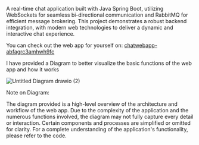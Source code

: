 A real-time chat application built with Java Spring Boot, 
utilizing WebSockets for seamless bi-directional communication and RabbitMQ for efficient message brokering. 
This project demonstrates a robust backend integration, 
with modern web technologies to deliver a dynamic and interactive chat experience.

You can check out the web app for yourself on: 
[chatwebapp-abfagrc3amhwh9fc](https://chatwebapp-abfagrc3amhwh9fc.italynorth-01.azurewebsites.net)


I have provided a Diagram to better visualize the basic functions of the web app and how it works

![Untitled Diagram drawio (2)](https://github.com/user-attachments/assets/656ae530-b3b0-448a-b883-918ebb11fa6f)


Note on Diagram:

The diagram provided is a high-level overview of the architecture and workflow of the web app. Due to the complexity of the application and the numerous functions involved, the diagram may not fully capture every detail or interaction. Certain components and processes are simplified or omitted for clarity. For a complete understanding of the application's functionality, please refer to the code.
